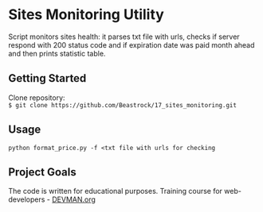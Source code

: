 # Sites Monitoring Utility

Script monitors sites health: it parses txt file with urls, checks  if server respond with 200 status code and if expiration date was paid month ahead and then prints statistic table.  

## Getting Started  

Clone repository:   
`$ git clone https://github.com/Beastrock/17_sites_monitoring.git`    

## Usage
 
`python format_price.py -f <txt file with urls for checking` 

## Project Goals

The code is written for educational purposes. Training course for web-developers - [DEVMAN.org](https://devman.org)